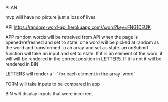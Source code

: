 
PLAN

mvp will have no picture just a loss of lives 

API
https://random-word-api.herokuapp.com//word?key=FNG1CEUK

APP
random words will be retreived from API when the page is opened/refreshed and set to state. one word will be picked at random as the word and transformed to an array and set as state.
an onSubmit function will take an input and set to state. If it is an element of the word, it will  will be rendered in the correct position in LETTERS. If it is not it will be rendered in BIN

LETTERS
will render a '-' for each element in the array 'word'

FORM
will take inputs to be compared in app

BIN
will display inputs that were incorrect
